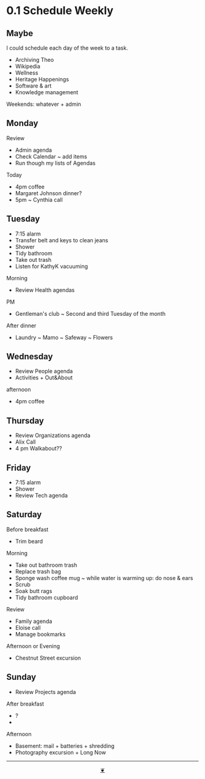 # 0.1 Schedule Weekly

## Maybe&nbsp;

I could schedule each day of the week to a task.

* Archiving Theo
* Wikipedia
* Wellness
* Heritage Happenings
* Software &amp; art
* Knowledge management

Weekends: whatever + admin

## Monday

Review

* Admin agenda
* Check Calendar ~ add items
* Run though my lists of Agendas

Today

* 4pm coffee
* Margaret Johnson dinner?
* 5pm ~ Cynthia call

## Tuesday

* 7:15 alarm
* Transfer belt and keys to clean jeans
* Shower
* Tidy bathroom
* Take out trash
* Listen for KathyK vacuuming

Morning

* Review Health agendas

PM

* Gentleman's club ~ Second and third Tuesday of the month

After dinner

* Laundry ~ Mamo ~ Safeway ~ Flowers

## Wednesday

* Review People agenda
* Activities + Out&amp;About

afternoon

* 4pm coffee

## Thursday

* Review Organizations agenda
* Alix Call
* 4 pm Walkabout??

## Friday

* 7:15 alarm
* Shower
* Review Tech agenda

## Saturday

Before breakfast

* Trim beard

Morning

* Take out bathroom trash
* Replace trash bag
* Sponge wash coffee mug ~ while water is warming up: do nose &amp; ears
* Scrub&nbsp;
* Soak butt rags
* Tidy bathroom cupboard

Review

* Family agenda
* Eloise call
* Manage bookmarks

Afternoon or Evening

* Chestnut Street excursion

## Sunday

* Review Projects agenda

After breakfast

* ?
* 

Afternoon

* Basement: mail + batteries + shredding
* Photography excursion + Long Now

***

<center title="Hello! Click me to go up to the top"><a class="aDingbat" href="javascript:window.scrollTo(0,0);">❦</a></center>